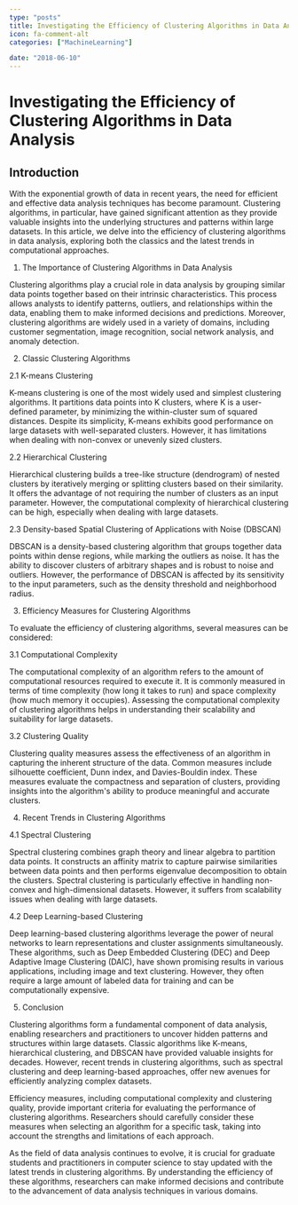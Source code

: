 ```yaml
---
type: "posts"
title: Investigating the Efficiency of Clustering Algorithms in Data Analysis
icon: fa-comment-alt
categories: ["MachineLearning"]

date: "2018-06-10"
---
```




# Investigating the Efficiency of Clustering Algorithms in Data Analysis

## Introduction

With the exponential growth of data in recent years, the need for efficient and effective data analysis techniques has become paramount. Clustering algorithms, in particular, have gained significant attention as they provide valuable insights into the underlying structures and patterns within large datasets. In this article, we delve into the efficiency of clustering algorithms in data analysis, exploring both the classics and the latest trends in computational approaches.

1. The Importance of Clustering Algorithms in Data Analysis

Clustering algorithms play a crucial role in data analysis by grouping similar data points together based on their intrinsic characteristics. This process allows analysts to identify patterns, outliers, and relationships within the data, enabling them to make informed decisions and predictions. Moreover, clustering algorithms are widely used in a variety of domains, including customer segmentation, image recognition, social network analysis, and anomaly detection.

2. Classic Clustering Algorithms

2.1 K-means Clustering

K-means clustering is one of the most widely used and simplest clustering algorithms. It partitions data points into K clusters, where K is a user-defined parameter, by minimizing the within-cluster sum of squared distances. Despite its simplicity, K-means exhibits good performance on large datasets with well-separated clusters. However, it has limitations when dealing with non-convex or unevenly sized clusters.

2.2 Hierarchical Clustering

Hierarchical clustering builds a tree-like structure (dendrogram) of nested clusters by iteratively merging or splitting clusters based on their similarity. It offers the advantage of not requiring the number of clusters as an input parameter. However, the computational complexity of hierarchical clustering can be high, especially when dealing with large datasets.

2.3 Density-based Spatial Clustering of Applications with Noise (DBSCAN)

DBSCAN is a density-based clustering algorithm that groups together data points within dense regions, while marking the outliers as noise. It has the ability to discover clusters of arbitrary shapes and is robust to noise and outliers. However, the performance of DBSCAN is affected by its sensitivity to the input parameters, such as the density threshold and neighborhood radius.

3. Efficiency Measures for Clustering Algorithms

To evaluate the efficiency of clustering algorithms, several measures can be considered:

3.1 Computational Complexity

The computational complexity of an algorithm refers to the amount of computational resources required to execute it. It is commonly measured in terms of time complexity (how long it takes to run) and space complexity (how much memory it occupies). Assessing the computational complexity of clustering algorithms helps in understanding their scalability and suitability for large datasets.

3.2 Clustering Quality

Clustering quality measures assess the effectiveness of an algorithm in capturing the inherent structure of the data. Common measures include silhouette coefficient, Dunn index, and Davies-Bouldin index. These measures evaluate the compactness and separation of clusters, providing insights into the algorithm's ability to produce meaningful and accurate clusters.

4. Recent Trends in Clustering Algorithms

4.1 Spectral Clustering

Spectral clustering combines graph theory and linear algebra to partition data points. It constructs an affinity matrix to capture pairwise similarities between data points and then performs eigenvalue decomposition to obtain the clusters. Spectral clustering is particularly effective in handling non-convex and high-dimensional datasets. However, it suffers from scalability issues when dealing with large datasets.

4.2 Deep Learning-based Clustering

Deep learning-based clustering algorithms leverage the power of neural networks to learn representations and cluster assignments simultaneously. These algorithms, such as Deep Embedded Clustering (DEC) and Deep Adaptive Image Clustering (DAIC), have shown promising results in various applications, including image and text clustering. However, they often require a large amount of labeled data for training and can be computationally expensive.

5. Conclusion

Clustering algorithms form a fundamental component of data analysis, enabling researchers and practitioners to uncover hidden patterns and structures within large datasets. Classic algorithms like K-means, hierarchical clustering, and DBSCAN have provided valuable insights for decades. However, recent trends in clustering algorithms, such as spectral clustering and deep learning-based approaches, offer new avenues for efficiently analyzing complex datasets.

Efficiency measures, including computational complexity and clustering quality, provide important criteria for evaluating the performance of clustering algorithms. Researchers should carefully consider these measures when selecting an algorithm for a specific task, taking into account the strengths and limitations of each approach.

As the field of data analysis continues to evolve, it is crucial for graduate students and practitioners in computer science to stay updated with the latest trends in clustering algorithms. By understanding the efficiency of these algorithms, researchers can make informed decisions and contribute to the advancement of data analysis techniques in various domains.